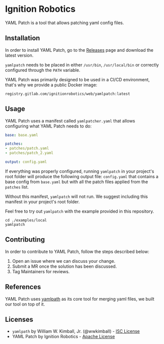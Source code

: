 # Ignition Robotics

YAML Patch is a tool that allows patching yaml config files.

## Installation
In order to install YAML Patch, go to the [Releases](https://gitlab.com/ignitionrobotics/web/yamlpatch/-/releases) page and download the latest version.

`yamlpatch` needs to be placed in either `/usr/bin`, `/usr/local/bin` or correctly configured through the `PATH` variable.

YAML Patch was primarily designed to be used in a CI/CD environment, that's why we provide a public
Docker image:

`registry.gitlab.com/ignitionrobotics/web/yamlpatch:latest`

## Usage

YAML Patch uses a manifest called `yamlpatcher.yaml` that allows configuring what YAML Patch needs to do:

```yaml
base: base.yaml

patches:
- patches/patch.yaml
- patches/patch_2.yaml

output: config.yaml
```

If everything was properly configured, running `yamlpatch` in your project's root folder will produce the following output file:
`config.yaml` that contains a base config from `base.yaml` but with all the patch files applied from the `patches` list.

Without this manifest, `yamlpatch` will not run. We suggest including this manifest in your project's root folder.

Feel free to try out `yamlpatch` with the example provided in this repository.

```shell
cd ./examples/local
yamlpatch
```

## Contributing
In order to contribute to YAML Patch, follow the steps described below:

1. Open an issue where we can discuss your change.
2. Submit a MR once the solution has been discussed.
3. Tag Maintainers for reviews.

## References
YAML Patch uses [yamlpath](https://github.com/wwkimball/yamlpath) as its core tool for merging yaml files, we built our tool on top of it.

## Licenses
- `yamlpath` by William W. Kimball, Jr. (@wwkimball) - [ISC License](https://github.com/wwkimball/yamlpath/blob/master/LICENSE)
- YAML Patch by Ignition Robotics - [Apache License](https://gitlab.com/ignitionrobotics/web/yamlpatch/-/blob/main/LICENSE)
